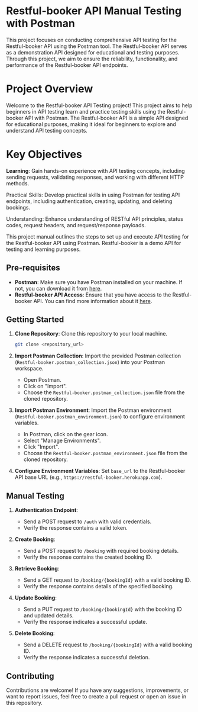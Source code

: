 # Restful-booker API Manual Testing with Postman
This project focuses on conducting comprehensive API testing for the Restful-booker API using the Postman tool. The Restful-booker API serves as a demonstration API designed for educational and testing purposes. Through this project, we aim to ensure the reliability, functionality, and performance of the Restful-booker API endpoints.

# Project Overview

Welcome to the Restful-booker API Testing project! This project aims to help beginners in API testing learn and practice testing skills using the Restful-booker API with Postman. The Restful-booker API is a simple API designed for educational purposes, making it ideal for beginners to explore and understand API testing concepts.

# Key Objectives
**Learning**: Gain hands-on experience with API testing concepts, including sending requests, validating responses, and working with different HTTP methods.

Practical Skills: Develop practical skills in using Postman for testing API endpoints, including authentication, creating, updating, and deleting bookings.

Understanding: Enhance understanding of RESTful API principles, status codes, request headers, and request/response payloads.

This project manual outlines the steps to set up and execute API testing for the Restful-booker API using Postman. Restful-booker is a demo API for testing and learning purposes.

## Pre-requisites

- **Postman**: Make sure you have Postman installed on your machine. If not, you can download it from [here](https://www.postman.com/downloads/).
- **Restful-booker API Access**: Ensure that you have access to the Restful-booker API. You can find more information about it [here](https://restful-booker.herokuapp.com/).

## Getting Started

1. **Clone Repository**: Clone this repository to your local machine.

    ```bash
    git clone <repository_url>
    ```

2. **Import Postman Collection**: Import the provided Postman collection (`Restful-booker.postman_collection.json`) into your Postman workspace.

    - Open Postman.
    - Click on "Import".
    - Choose the `Restful-booker.postman_collection.json` file from the cloned repository.

3. **Import Postman Environment**: Import the Postman environment (`Restful-booker.postman_environment.json`) to configure environment variables.

    - In Postman, click on the gear icon.
    - Select "Manage Environments".
    - Click "Import".
    - Choose the `Restful-booker.postman_environment.json` file from the cloned repository.

4. **Configure Environment Variables**: Set `base_url` to the Restful-booker API base URL (e.g., `https://restful-booker.herokuapp.com`).

## Manual Testing

1. **Authentication Endpoint**:
   - Send a POST request to `/auth` with valid credentials.
   - Verify the response contains a valid token.

2. **Create Booking**:
   - Send a POST request to `/booking` with required booking details.
   - Verify the response contains the created booking ID.

3. **Retrieve Booking**:
   - Send a GET request to `/booking/{bookingId}` with a valid booking ID.
   - Verify the response contains details of the specified booking.

4. **Update Booking**:
   - Send a PUT request to `/booking/{bookingId}` with the booking ID and updated details.
   - Verify the response indicates a successful update.

5. **Delete Booking**:
   - Send a DELETE request to `/booking/{bookingId}` with a valid booking ID.
   - Verify the response indicates a successful deletion.


## Contributing

Contributions are welcome! If you have any suggestions, improvements, or want to report issues, feel free to create a pull request or open an issue in this repository.


